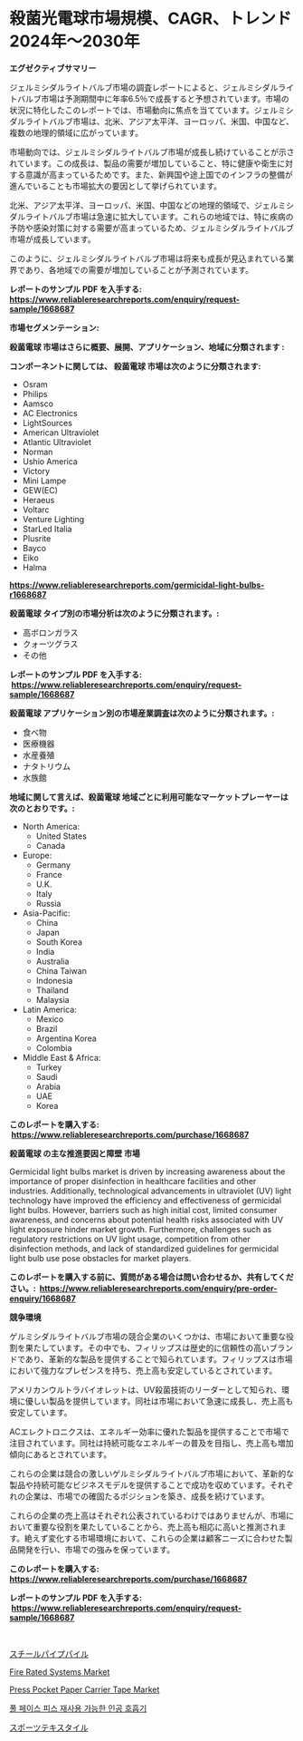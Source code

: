 <p><h1>殺菌光電球市場規模、CAGR、トレンド 2024年〜2030年</h1></p><p><strong>エグゼクティブサマリー</strong></p>
<p><p>ジェルミシダルライトバルブ市場の調査レポートによると、ジェルミシダルライトバルブ市場は予測期間中に年率6.5％で成長すると予想されています。市場の状況に特化したこのレポートでは、市場動向に焦点を当てています。ジェルミシダルライトバルブ市場は、北米、アジア太平洋、ヨーロッパ、米国、中国など、複数の地理的領域に広がっています。</p><p>市場動向では、ジェルミシダルライトバルブ市場が成長し続けていることが示されています。この成長は、製品の需要が増加していること、特に健康や衛生に対する意識が高まっているためです。また、新興国や途上国でのインフラの整備が進んでいることも市場拡大の要因として挙げられています。</p><p>北米、アジア太平洋、ヨーロッパ、米国、中国などの地理的領域で、ジェルミシダルライトバルブ市場は急速に拡大しています。これらの地域では、特に疾病の予防や感染対策に対する需要が高まっているため、ジェルミシダルライトバルブ市場が成長しています。</p><p>このように、ジェルミシダルライトバルブ市場は将来も成長が見込まれている業界であり、各地域での需要が増加していることが予測されています。</p></p>
<p><strong>レポートのサンプル PDF を入手する: <a href="https://www.reliableresearchreports.com/enquiry/request-sample/1668687">https://www.reliableresearchreports.com/enquiry/request-sample/1668687</a></strong></p>
<p><strong>市場セグメンテーション:</strong></p>
<p><strong> 殺菌電球 市場はさらに概要、展開、アプリケーション、地域に分類されます :</strong></p>
<p><strong>コンポーネントに関しては、 殺菌電球 市場は次のように分類されます: &nbsp;</strong></p>
<p><ul><li>Osram</li><li>Philips</li><li>Aamsco</li><li>AC Electronics</li><li>LightSources</li><li>American Ultraviolet</li><li>Atlantic Ultraviolet</li><li>Norman</li><li>Ushio America</li><li>Victory</li><li>Mini Lampe</li><li>GEW(EC)</li><li>Heraeus</li><li>Voltarc</li><li>Venture Lighting</li><li>StarLed Italia</li><li>Plusrite</li><li>Bayco</li><li>Eiko</li><li>Halma</li></ul></p>
<p><strong><a href="https://www.reliableresearchreports.com/germicidal-light-bulbs-r1668687">https://www.reliableresearchreports.com/germicidal-light-bulbs-r1668687</a></strong></p>
<p><strong> 殺菌電球 タイプ別の市場分析は次のように分類されます。:</strong></p>
<p><ul><li>高ボロンガラス</li><li>クォーツグラス</li><li>その他</li></ul></p>
<p><strong>レポートのサンプル PDF を入手する: &nbsp;<a href="https://www.reliableresearchreports.com/enquiry/request-sample/1668687">https://www.reliableresearchreports.com/enquiry/request-sample/1668687</a></strong></p>
<p><strong> 殺菌電球 アプリケーション別の市場産業調査は次のように分類されます。:</strong></p>
<p><ul><li>食べ物</li><li>医療機器</li><li>水産養殖</li><li>ナタトリウム</li><li>水族館</li></ul></p>
<p><strong>地域に関して言えば、殺菌電球 地域ごとに利用可能なマーケットプレーヤーは次のとおりです。:</strong></p>
<p><ul>
    <li>
        North America:
        <ul>
            <li>United States</li>
            <li>Canada</li>
        </ul>
    </li>
    <li>
        Europe:
        <ul>
            <li>Germany</li>
            <li>France</li>
            <li>U.K.</li>
            <li>Italy</li>
            <li>Russia</li>
        </ul>
    </li>
    <li>
        Asia-Pacific:
        <ul>
            <li>China</li>
            <li>Japan</li>
            <li>South Korea</li>
            <li>India</li>
            <li>Australia</li>
            <li>China Taiwan</li>
            <li>Indonesia</li>
            <li>Thailand</li>
            <li>Malaysia</li>
        </ul>
    </li>
    <li>
        Latin America:
        <ul>
            <li>Mexico</li>
            <li>Brazil</li>
            <li>Argentina Korea</li>
            <li>Colombia</li>
        </ul>
    </li>
    <li>
        Middle East & Africa:
        <ul>
            <li>Turkey</li>
            <li>Saudi</li>
            <li>Arabia</li>
            <li>UAE</li>
            <li>Korea</li>
        </ul>
    </li>
    </ul></p>
<p><strong>このレポートを購入する: &nbsp;<a href="https://www.reliableresearchreports.com/purchase/1668687">https://www.reliableresearchreports.com/purchase/1668687</a></strong></p>
<p><strong>殺菌電球 の主な推進要因と障壁 市場</strong></p>
<p><p>Germicidal light bulbs market is driven by increasing awareness about the importance of proper disinfection in healthcare facilities and other industries. Additionally, technological advancements in ultraviolet (UV) light technology have improved the efficiency and effectiveness of germicidal light bulbs. However, barriers such as high initial cost, limited consumer awareness, and concerns about potential health risks associated with UV light exposure hinder market growth. Furthermore, challenges such as regulatory restrictions on UV light usage, competition from other disinfection methods, and lack of standardized guidelines for germicidal light bulb use pose obstacles for market players.</p></p>
<p><strong>このレポートを購入する前に、質問がある場合は問い合わせるか、共有してください。:&nbsp; <a href="https://www.reliableresearchreports.com/enquiry/pre-order-enquiry/1668687">https://www.reliableresearchreports.com/enquiry/pre-order-enquiry/1668687</a></strong></p>
<p><strong>競争環境</strong></p>
<p><p>ゲルミシダルライトバルブ市場の競合企業のいくつかは、市場において重要な役割を果たしています。その中でも、フィリップスは歴史的に信頼性の高いブランドであり、革新的な製品を提供することで知られています。フィリップスは市場において強力なプレゼンスを持ち、売上高も安定しているとされています。</p><p>アメリカンウルトラバイオレットは、UV殺菌技術のリーダーとして知られ、環境に優しい製品を提供しています。同社は市場において急速に成長し、売上高も安定しています。</p><p>ACエレクトロニクスは、エネルギー効率に優れた製品を提供することで市場で注目されています。同社は持続可能なエネルギーの普及を目指し、売上高も増加傾向にあるとされています。</p><p>これらの企業は競合の激しいゲルミシダルライトバルブ市場において、革新的な製品や持続可能なビジネスモデルを提供することで成功を収めています。それぞれの企業は、市場での確固たるポジションを築き、成長を続けています。</p><p>これらの企業の売上高はそれぞれ公表されているわけではありませんが、市場において重要な役割を果たしていることから、売上高も相応に高いと推測されます。絶えず変化する市場環境において、これらの企業は顧客ニーズに合わせた製品開発を行い、市場での強みを保っています。</p></p>
<p><strong>このレポートを購入する: &nbsp; <a href="https://www.reliableresearchreports.com/purchase/1668687">https://www.reliableresearchreports.com/purchase/1668687</a></strong></p>
<p><strong>レポートのサンプル PDF を入手する: &nbsp;<a href="https://www.reliableresearchreports.com/enquiry/request-sample/1668687">https://www.reliableresearchreports.com/enquiry/request-sample/1668687</a></strong><strong></strong></p>
<p>&nbsp;</p>
<p><p><a href="https://medium.com/@lawrencewatkins654/%E9%89%84%E7%AE%A1%E3%83%91%E3%82%A4%E3%83%AB%E5%B8%82%E5%A0%B4%E3%81%AE%E5%B1%95%E6%9C%9B-%E7%94%A3%E6%A5%AD%E3%81%AE%E6%A6%82%E8%A6%81%E3%81%A8%E4%BA%88%E6%B8%AC-2024%E5%B9%B4-2031%E5%B9%B4-8eba782ad4be">スチールパイプパイル</a></p><p><a href="https://github.com/nicholepatriciadoylenwnrjr0/Market-Research-Report-List-2/blob/main/fire-rated-systems-market.md">Fire Rated Systems Market</a></p><p><a href="https://www.linkedin.com/pulse/global-press-pocket-paper-carrier-tape-market-types-applications-8lhre?trackingId=nJIk9%2BtzSqqNjK6ACLosMw%3D%3D">Press Pocket Paper Carrier Tape Market</a></p><p><a href="https://medium.com/@carolynurton5656/%EC%99%84%EC%A0%84-%EC%96%BC%EA%B5%B4%EC%8B%9D-%EC%9E%AC%EC%82%AC%EC%9A%A9-%ED%98%B8%ED%9D%A1%EA%B8%B0-%EC%8B%9C%EC%9E%A5-%EC%A0%84%EB%A7%9D-%EC%82%B0%EC%97%85-%EA%B0%9C%EC%9A%94-%EB%B0%8F-%EC%98%88%EC%B8%A1-2024%EB%85%84%EB%B6%80%ED%84%B0-2031%EB%85%84%EA%B9%8C%EC%A7%80-353c260913bf">풀 페이스 피스 재사용 가능한 인공 호흡기</a></p><p><a href="https://medium.com/@samirmayert28/%E3%82%B9%E3%83%9D%E3%83%BC%E3%83%84%E3%83%86%E3%82%AD%E3%82%B9%E3%82%BF%E3%82%A4%E3%83%AB%E5%B8%82%E5%A0%B4-2031%E5%B9%B4%E3%81%BE%E3%81%A7%E3%81%AE%E3%83%88%E3%83%AC%E3%83%B3%E3%83%89-%E4%BA%88%E6%B8%AC-%E7%AB%B6%E5%90%88%E5%88%86%E6%9E%90-40cacb2fb391">スポーツテキスタイル</a></p></p>